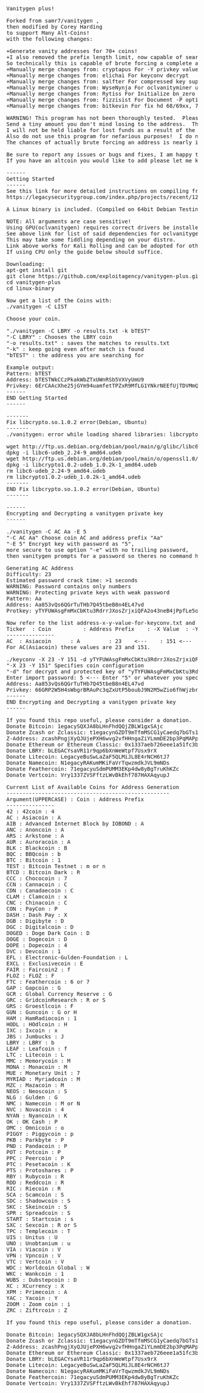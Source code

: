 <pre>
Vanitygen plus!

Forked from samr7/vanitygen ,
then modified by Corey Harding
to support Many Alt-Coins!
with the following changes:

+Generate vanity addresses for 70+ coins!
+I also removed the prefix length limit, now capable of searching for a whole address.
So technically this is capable of brute forcing a complete address if you have trillions of years to waste.
+Manually merge changes from: cryptapus For -Y privkey values
+Manually merge changes from: elichai For keyconv decrypt
+Manually merge changes from: salfter For compressed key support
+Manually merge changes from: WyseNynja For oclvanityminer updates
+Manually merge changes from: Rytiss For Initialize bn_zero to allow Intel CPU OpenCL compilation
+Manually merge changes from: fizzisist For Document -P option
+Manually merge changes from: bitkevin For fix hd 68/69xx, 7xxx 

WARNING! This program has not been thoroughly tested.  Please attempt importing an address first.
Send a tiny amount you don't mind losing to the address.  Then perform a test spend.
I will not be held liable for lost funds as a result of the use of this program.
Also do not use this program for nefarious purposes!  I do not condone illegal activity.
The chances of actually brute forcing an address is nearly impossible anyways.

Be sure to report any issues or bugs and fixes, I am happy to accept pull requests!
If you have an altcoin you would like to add please let me know.

------
Getting Started
------
See this link for more detailed instructions on compiling from source:
https://legacysecuritygroup.com/index.php/projects/recent/12-software/35-oclvanitygen-compiling-and-use

A Linux binary is included. (Compiled on 64bit Debian Testing)

NOTE: All arguments are case sensitive!
Using GPU(oclvanitygen) requires correct drivers be installed openCL and appropriate dependencies.
See above link for list of said dependencies for oclvanitygen.
This may take some fiddling depending on your distro.
Link above works for Kali Rolling and can be adopted for other distros.
If using CPU only the guide below should suffice.

Downloading:
apt-get install git
git clone https://github.com/exploitagency/vanitygen-plus.git
cd vanitygen-plus
cd linux-binary

Now get a list of the Coins with:
./vanitygen -C LIST

Choose your coin.

"./vanitygen -C LBRY -o results.txt -k bTEST"
"-C LBRY" : Chooses the LBRY coin
"-o results.txt" : saves the matches to results.txt
"-k" : keep going even after match is found
"bTEST" : the address you are searching for

Example output:
Pattern: bTEST
Address: bTESTWkCCzPkakWbZTxUWnRSb5VXVyUmU9
Privkey: 6ErCAAcXhe25jGYm94uamfetTPZxR9MfLG1YNkrNEEfUjTDVMmQ
------
END Getting Started
------

-------
Fix libcrypto.so.1.0.2 error(Debian, Ubuntu)
-------
./vanitygen: error while loading shared libraries: libcrypto.so.1.0.2: cannot open shared object file: No such file or directory

wget http://ftp.us.debian.org/debian/pool/main/g/glibc/libc6-udeb_2.24-9_amd64.udeb
dpkg -i libc6-udeb_2.24-9_amd64.udeb
wget http://ftp.us.debian.org/debian/pool/main/o/openssl1.0/libcrypto1.0.2-udeb_1.0.2k-1_amd64.udeb
dpkg -i libcrypto1.0.2-udeb_1.0.2k-1_amd64.udeb
rm libc6-udeb_2.24-9_amd64.udeb
rm libcrypto1.0.2-udeb_1.0.2k-1_amd64.udeb
-------
END Fix libcrypto.so.1.0.2 error(Debian, Ubuntu)
-------

------
Encrypting and Decrypting a vanitygen private key
------

./vanitygen -C AC Aa -E 5
"-C AC Aa" Choose coin AC and address prefix "Aa"
"-E 5" Encrypt key with password as "5",
more secure to use option "-e" with no trailing password,
then vanitygen prompts for a password so theres no command history.

Generating AC Address
Difficulty: 23
Estimated password crack time: >1 seconds
WARNING: Password contains only numbers
WARNING: Protecting private keys with weak password
Pattern: Aa                                                                    
Address: Aa853vQs6QGrTuTHb7Q45tbeB8n4EL47vd
Protkey: yTYFUWAsgFmMxCbKtu3RdrrJXosZrjxiQFA2o43neB4jPpfLe5owNNrteTs8mpvua8Ge

Now refer to the list address-x-y-value-for-keyconv.txt and pick your -X and -Y values.
Ticker 	: Coin 			: Address Prefix 	: -X Value 	: -Y Value
---------------
AC 	: Asiacoin 		: A			: 23	<---	: 151 <---
For AC(Asiacoin) these values are 23 and 151.

./keyconv -X 23 -Y 151 -d yTYFUWAsgFmMxCbKtu3RdrrJXosZrjxiQFA2o43neB4jPpfLe5owNNrteTs8mpvua8Ge
"-X 23 -Y 151" Specifies coin configuration
"-d" for decrypt and protected key of "yTYFUWAsgFmMxCbKtu3RdrrJXosZrjxiQFA2o43neB4jPpfLe5owNNrteTs8mpvua8Ge"
Enter import password: 5 <--- Enter "5" or whatever you specified as password and press enter
Address: Aa853vQs6QGrTuTHb7Q45tbeB8n4EL47vd
Privkey: 66GRP2W5H4sWbgrBRAuPc3qZxUtP5boubJ9N2M5wZio6fhWjzbr
------
END Encrypting and Decrypting a vanitygen private key
------

If you found this repo useful, please consider a donation.  Thank You!
Donate Bitcoin: 1egacySQXJA8bLHnFhdQQjZBLW1gxSAjc
Donate Zcash or Zclassic: t1egacynGZDT9mTfmMSCG1yCaedq7bGTs1a
Z-Address: zcashPngjXyQJUjePXH6wvg2vfHHngaZiYLmmDE2bp3PqMAPpErdfpbctug78P6m8xqKXyxX1dmfCYoUeJYfX8hDLSueuKL
Donate Ethereum or Ethereum Classic: 0x1337aeb726eee1a51fc3b22a7eafa329d950297a
Donate LBRY: bLEGACYsaVR11r9qp6bXnWeWtpf7Usx9rX
Donate Litecoin: LegacyeBuSwLaZaF5QLMiJL8E4rNCH6tJ7
Donate Namecoin: N1egacyRAKumMKiFaVrTqwzmdkJVL9mNDs
Donate Feathercoin: 71egacyuSdmPUMM3EKp4dw8yBgTruKhKZc
Donate Vertcoin: Vry1337ZVSFftzLWvBkEhf787HAXAqyupJ

Current List of Available Coins for Address Generation
---------------------------------------------------
Argument(UPPERCASE) : Coin : Address Prefix
---------------
42 : 42coin : 4
AC : Asiacoin : A
AIB : Advanced Internet Block by IOBOND : A
ANC : Anoncoin : A
ARS : Arkstone : A
AUR : Auroracoin : A
BLK : Blackcoin : B
BQC : BBQcoin : b
BTC : Bitcoin : 1
TEST : Bitcoin Testnet : m or n
BTCD : Bitcoin Dark : R
CCC : Chococoin : 7
CCN : Cannacoin : C
CDN : Canadaecoin : C
CLAM : Clamcoin : x
CNC : Chinacoin : C
CON : PayCon : P
DASH : Dash Pay : X
DGB : Digibyte : D
DGC : Digitalcoin : D
DOGED : Doge Dark Coin : D
DOGE : Dogecoin : D
DOPE : Dopecoin : 4
DVC : Devcoin : 1
EFL : Electronic-Gulden-Foundation : L
EXCL : Exclusivecoin : E
FAIR : Faircoin2 : f
FLOZ : FLOZ : F
FTC : Feathercoin : 6 or 7
GAP : Gapcoin : G
GCR : Global Currency Reserve : G
GRC : GridcoinResearch : R or S
GRS : Groestlcoin : F
GUN : Guncoin : G or H
HAM : HamRadiocoin : 1
HODL : HOdlcoin : H
IXC : Ixcoin : x
JBS : Jumbucks : J
LBRY : LBRY : b
LEAF : Leafcoin : f
LTC : Litecoin : L
MMC : Memorycoin : M
MONA : Monacoin : M
MUE : Monetary Unit : 7
MYRIAD : Myriadcoin : M
MZC : Mazacoin : M
NEOS : Neoscoin : S
NLG : Gulden : G
NMC : Namecoin : M or N
NVC : Novacoin : 4
NYAN : Nyancoin : K
OK : OK Cash : P
OMC : Omnicoin : o
PIGGY : Piggycoin : p
PKB : Parkbyte : P
PND : Pandacoin : P
POT : Potcoin : P
PPC : Peercoin : P
PTC : Pesetacoin : K
PTS : Protoshares : P
RBY : Rubycoin : R
RDD : Reddcoin : R
RIC : Riecoin : R
SCA : Scamcoin : S
SDC : Shadowcoin : S
SKC : Skeincoin : S
SPR : Spreadcoin : S
START : Startcoin : s
SXC : Sexcoin : R or S
TPC : Templecoin : T
UIS : Unitus : U
UNO : Unobtanium : u
VIA : Viacoin : V
VPN : Vpncoin : V
VTC : Vertcoin : V
WDC : Worldcoin Global : W
WKC : Wankcoin : 1
WUBS : Dubstepcoin : D
XC : XCurrency : X
XPM : Primecoin : A
YAC : Yacoin : Y
ZOOM : Zoom coin : i
ZRC : Ziftrcoin : Z

If you found this repo useful, please consider a donation.  Thank You!

Donate Bitcoin: 1egacySQXJA8bLHnFhdQQjZBLW1gxSAjc
Donate Zcash or Zclassic: t1egacynGZDT9mTfmMSCG1yCaedq7bGTs1a
Z-Address: zcashPngjXyQJUjePXH6wvg2vfHHngaZiYLmmDE2bp3PqMAPpErdfpbctug78P6m8xqKXyxX1dmfCYoUeJYfX8hDLSueuKL
Donate Ethereum or Ethereum Classic: 0x1337aeb726eee1a51fc3b22a7eafa329d950297a
Donate LBRY: bLEGACYsaVR11r9qp6bXnWeWtpf7Usx9rX
Donate Litecoin: LegacyeBuSwLaZaF5QLMiJL8E4rNCH6tJ7
Donate Namecoin: N1egacyRAKumMKiFaVrTqwzmdkJVL9mNDs
Donate Feathercoin: 71egacyuSdmPUMM3EKp4dw8yBgTruKhKZc
Donate Vertcoin: Vry1337ZVSFftzLWvBkEhf787HAXAqyupJ
</pre>